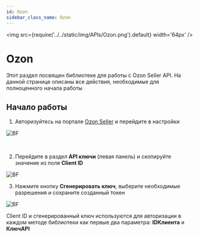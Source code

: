 ```yaml
---
id: Ozon
sidebar_class_name: Ozon
---
```


<img src={require('../../static/img/APIs/Ozon.png').default} width='64px' />

# Ozon

Этот раздел посвящен библиотеке для работы с Ozon Seller API. На данной странице описаны все действия, необходимые для полноценного начала работы

## Начало работы

1. Авторизуйтесь на портале [Ozon Seller](https://seller.ozon.ru/app/dashboard/main) и перейдите в настройки

![BF](../../static/img/Docs/Ozon/1.png)

<br/>

2. Перейдите в раздел **API ключи** (левая панель) и скопируйте значение из поля **Client ID**

![BF](../../static/img/Docs/Ozon/2.png)

3. Нажмите кнопку **Сгенерировать ключ**, выберите необходимые разрешения и сохраните созданный токен

![BF](../../static/img/Docs/Ozon/3.png)

Client ID и сгенерированный ключ используются для авторизации в каждом методе библиотеки как первые два параметра: **IDКлиента** и **КлючAPI**
